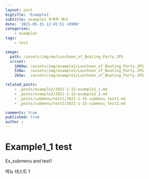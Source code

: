 ```yaml
---
layout: post
bigtitle: 'Example1'
subtitle: example1 부제목 예시
date: '2021-05-15 12:45:51 +0900'
categories:
    - example1
tags:
    - test

image: 
  path: /assets/img/me/Luncheon_of_Boating_Party.JPG
  srcset:
    1060w: /assets/img/example1/Luncheon_of_Boating_Party.JPG
    530w:  /assets/img/example1/Luncheon_of_Boating_Party.JPG
    265w:  /assets/img/example1/Luncheon_of_Boating_Party.JPG

related_posts:
    - _posts/example2/2021-1-15-example2_1.md
    - _posts/example2/2021-2-15-example2_2.md
    - _posts/submenu/test1/2021-1-15-submenu_test1.md
    - _posts/submenu/test2/2021-1-15-submenu_test2.md

comments: true
published: true
author : 
---
```



# Example1_1 test


Ex_submenu and test1

메뉴 테스트 1